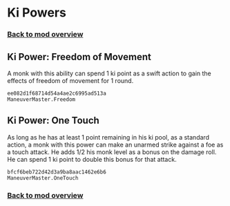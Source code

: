 # Ki Powers

### [Back to mod overview](./README.md)

## Ki Power: Freedom of Movement

A monk with this ability can spend 1 ki point as a swift action to gain the effects of freedom of movement for 1 round.

`ee082d1f68714d54a4ae2c6995ad513a`  
`ManeuverMaster.Freedom`  

## Ki Power: One Touch

As long as he has at least 1 point remaining in his ki pool, as a standard action, a monk with this power can make an unarmed strike against a foe as a touch attack. He adds 1/2 his monk level as a bonus on the damage roll. He can spend 1 ki point to double this bonus for that attack.

`bfcf6beb722d42d3a9ba8aac1462e6b6`  
`ManeuverMaster.OneTouch`  


### [Back to mod overview](./README.md)
